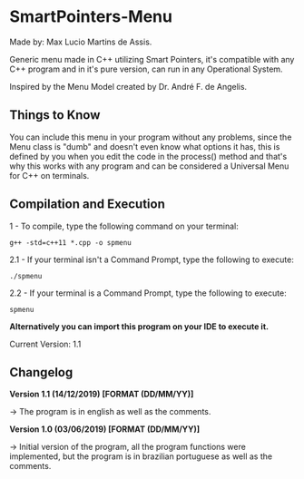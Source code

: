 # SmartPointers-Menu

Made by: Max Lucio Martins de Assis.

Generic menu made in C++ utilizing Smart Pointers, it's compatible with any C++ program and in it's pure version, can run in any Operational System.

Inspired by the Menu Model created by Dr. André F. de Angelis.

## Things to Know

You can include this menu in your program without any problems, since the Menu class is "dumb" and doesn't even know what options it has, this is defined by you when you edit the code in the process() method and that's why this works with any program and can be considered a Universal Menu for C++ on terminals.

## Compilation and Execution

1 - To compile, type the following command on your terminal:

~~~
g++ -std=c++11 *.cpp -o spmenu
~~~

2.1 - If your terminal isn't a Command Prompt, type the following to execute:

~~~
./spmenu
~~~

2.2 - If your terminal is a Command Prompt, type the following to execute:

~~~
spmenu
~~~

**Alternatively you can import this program on your IDE to execute it.**

Current Version: 1.1

## Changelog

**Version 1.1 (14/12/2019) [FORMAT (DD/MM/YY)]**

-> The program is in english as well as the comments.

**Version 1.0 (03/06/2019) [FORMAT (DD/MM/YY)]**

-> Initial version of the program, all the program functions were implemented, but the program is in brazilian portuguese as well as the comments.
